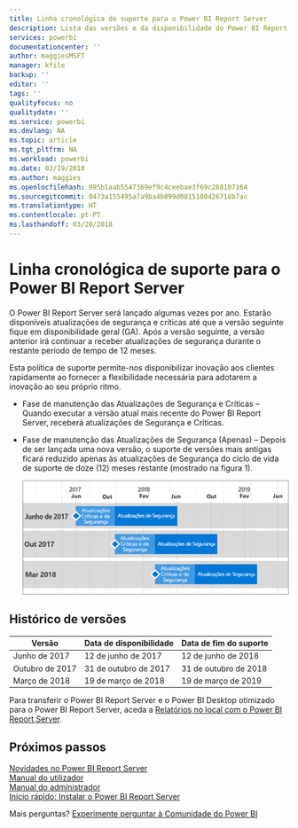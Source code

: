 ```yaml
---
title: Linha cronológica de suporte para o Power BI Report Server
description: Lista das versões e da disponibilidade do Power BI Report Server.
services: powerbi
documentationcenter: ''
author: maggiesMSFT
manager: kfile
backup: ''
editor: ''
tags: ''
qualityfocus: no
qualitydate: ''
ms.service: powerbi
ms.devlang: NA
ms.topic: article
ms.tgt_pltfrm: NA
ms.workload: powerbi
ms.date: 03/19/2018
ms.author: maggies
ms.openlocfilehash: 995b1aab5547369ef9c4ceebae3f69c268107164
ms.sourcegitcommit: 0473a155495a7a9ba4b899d0815100426718b7ac
ms.translationtype: HT
ms.contentlocale: pt-PT
ms.lasthandoff: 03/20/2018
---
```

# <a name="support-timeline-for-power-bi-report-server"></a>Linha cronológica de suporte para o Power BI Report Server
O Power BI Report Server será lançado algumas vezes por ano. Estarão disponíveis atualizações de segurança e críticas até que a versão seguinte fique em disponibilidade geral (GA). Após a versão seguinte, a versão anterior irá continuar a receber atualizações de segurança durante o restante período de tempo de 12 meses.

Esta política de suporte permite-nos disponibilizar inovação aos clientes rapidamente ao fornecer a flexibilidade necessária para adotarem a inovação ao seu próprio ritmo.

* Fase de manutenção das Atualizações de Segurança e Críticas – Quando executar a versão atual mais recente do Power BI Report Server, receberá atualizações de Segurança e Críticas.
* Fase de manutenção das Atualizações de Segurança (Apenas) – Depois de ser lançada uma nova versão, o suporte de versões mais antigas ficará reduzido apenas às atualizações de Segurança do ciclo de vida de suporte de doze (12) meses restante (mostrado na figura 1).

    ![Gráfico que ilustra o período de tempo de suporte](media/support-timeline/report-server-support-timeline-mar-2018.png)

## <a name="version-history"></a>Histórico de versões
| **Versão** | **Data de disponibilidade** | **Data de fim do suporte** |
| --- | --- | --- |
| Junho de 2017 |12 de junho de 2017 |12 de junho de 2018 |
| Outubro de 2017 |31 de outubro de 2017 |31 de outubro de 2018 |
| Março de 2018 | 19 de março de 2018 | 19 de março de 2019 |

Para transferir o Power BI Report Server e o Power BI Desktop otimizado para o Power BI Report Server, aceda a [Relatórios no local com o Power BI Report Server](https://powerbi.microsoft.com/report-server/).

## <a name="next-steps"></a>Próximos passos
[Novidades no Power BI Report Server](whats-new.md)  
[Manual do utilizador](user-handbook-overview.md)  
[Manual do administrador](admin-handbook-overview.md)  
[Início rápido: Instalar o Power BI Report Server](quickstart-install-report-server.md)  

Mais perguntas? [Experimente perguntar à Comunidade do Power BI](https://community.powerbi.com/)


